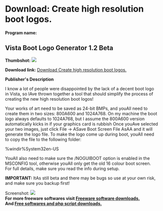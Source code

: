 # Download: Create high resolution boot logos.

**Program name:**

## Vista Boot Logo Generator 1.2 Beta

  
**Thumbshot:** ![](http://www.freewarefiles.com/screenshot/vistabootlogogen_md.gif)   
  
**Download link:** [Download Create high resolution boot logos.](http://freesoftwares.boysofts.com/Vista-Boot-Logo-Generator-Beta_program_26152.html)  
  


**Publisher's Description**  
  


I know a lot of people were disappointed by the lack of a decent boot logo in Vista, so IAve thrown together a tool that should simplify the process of creating the new high resolution boot logos! 

Your works of art need to be saved as 24-bit BMPs, and youAll need to create them in two sizes: 800A600 and 1024A768. On my machine the boot logo always defaults to 1024A768, but I assume the 800A600 version automatically kicks in if your graphics card is rubbish Once youAve selected your two images, just click File -> ASave Boot Screen File AsAA and it will generate the logo file. To make the logo come up during boot, youAll need to copy the file to the following folder:

%windir%System32en-US

YouAll also need to make sure the /NOGUIBOOT option is enabled in the MSCONFIG tool, otherwise youAll only get the old 16 colour boot screen. For full details, make sure you read the info during setup.

**IMPORTANT:** ItAs still beta and there may be bugs so use at your own risk, and make sure you backup first!

  
  
Screenshot: ![](http://www.freewarefiles.com/screenshot/vistabootlogogen.gif)   
**For more freeware softwares visit [Freeware software downloads.](http://freesoftwares.boysofts.com/)**   
**And [Free softwares and php script downloads.](http://www.boysofts.com/)**
